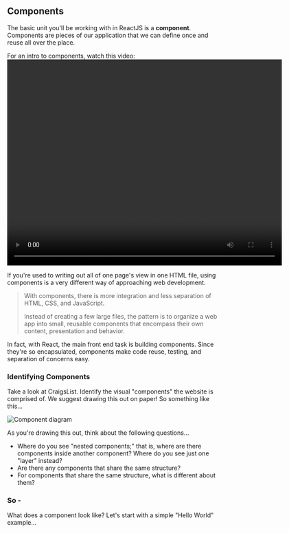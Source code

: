 
## Components

The basic unit you'll be working with in ReactJS is a **component**. Components are pieces of our application that we can define once and reuse all over the place.

For an intro to components, watch this video:
<video width="640" height="480" controls="controls" type="video/mp4">
<source src="https://embed-ssl.wistia.com/deliveries/deacce68a678980e44d3abf6629e438194e31394.bin">
Your browser does not support the video tag.
</video>


If you're used to writing out all of one page's view in one HTML file, using components is a very different way of approaching web development.

<blockquote>
With components, there is more integration and less separation of HTML, CSS, and JavaScript.

Instead of creating a few large files, the pattern is to organize a web app into small, reusable components that encompass their own content, presentation and behavior.
</blockquote>

In fact, with React, the main front end task is building components. Since they're so encapsulated, components make code reuse, testing, and separation of concerns easy.


### Identifying Components

Take a look at CraigsList. Identify the visual "components" the website is comprised of. We suggest drawing this out on paper! So something like this...

![Component diagram](http://maketea.co.uk/images/2014-03-05-robust-web-apps-with-react-part-1/wireframe_deconstructed.png)

As you're drawing this out, think about the following questions...

* Where do you see "nested components;" that is, where are there components inside another component? Where do you see just one "layer" instead?
* Are there any components that share the same structure?
* For components that share the same structure, what is different about them?


### So -
What does a component look like? Let's start with a simple "Hello World" example...
